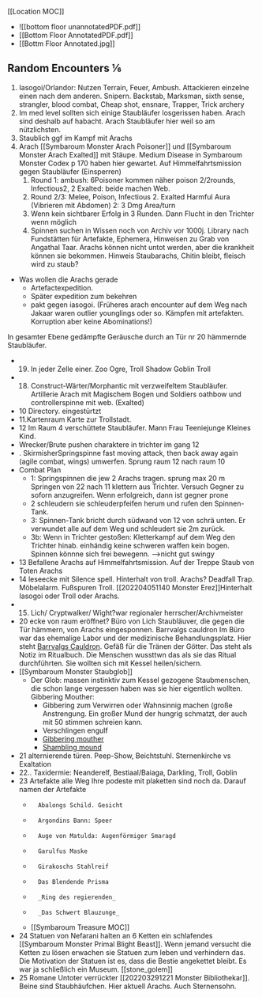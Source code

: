 [[Location MOC]]
- ![[bottom floor unannotatedPDF.pdf]]
- [[Bottom Floor AnnotatedPDF.pdf]]
- [[Bottm Floor Annotated.jpg]]


## Random Encounters ⅙
1.  Iasogoi/Orlandor: Nutzen Terrain, Feuer, Ambush. Attackieren einzelne einen nach dem anderen. Snipern. Backstab, Marksman, sixth sense, strangler, blood combat, Cheap shot, ensnare, Trapper, Trick archery
2.  Im med level sollten sich einige Staubläufer losgerissen haben. Arach sind deshalb auf habacht. Arach Staubläufer hier weil so am nützlichsten.
3.  Staublich ggf im Kampf mit Arachs
4.  Arach [[Symbaroum Monster Arach Poisoner]] und [[Symbaroum Monster Arach Exalted]] mit Stäupe. Medium Disease in Symbaroum Monster Codex p 170 haben hier gewartet. Auf Himmelfahrtsmission gegen Staubläufer (Einsperren)
	1.  Round 1: ambush:  6Poisoner kommen näher poison 2/2rounds, Infectious2, 2 Exalted: beide machen Web.
	2.  Round 2/3: Melee, Poison, Infectious 2. Exalted Harmful Aura (Vibrieren mit Abdomen) 2: 3 Dmg Area/turn
	3.  Wenn kein sichtbarer Erfolg in 3 Runden. Dann Flucht in den Trichter wenn möglich
	1.  Spinnen suchen in Wissen noch von Archiv vor 1000j. Library nach Fundstätten für Artefakte, Ephemera, Hinweisen zu Grab von Angathal Taar. Arachs können nicht untot werden, aber die krankheit können sie bekommen. Hinweis Staubarachs, Chitin bleibt, fleisch wird zu staub?
- Was wollen die Arachs gerade
	-  Artefactexpedition. 
	-  Später expedition zum bekehren 
	-  pakt gegen iasogoi. (Früheres arach encounter auf dem Weg nach Jakaar waren outlier younglings oder so. Kämpfen mit artefakten. Korruption aber keine Abominations!) 

In gesamter Ebene gedämpfte Geräusche durch an Tür nr 20 hämmernde Staubläufer.
-   19. In jeder Zelle einer. Zoo Ogre, Troll Shadow Goblin Troll
-   18. Construct-Wärter/Morphantic mit verzweifeltem Staubläufer. Artillerie Arach mit Magischem Bogen und Soldiers oathbow und controllerspinne  mit web.  (Exalted)
-   10 Directory. eingestürtzt
-   11.Kartenraum Karte zur Trollstadt.
-   12 Im Raum 4 verschüttete Staubläufer. Mann Frau Teeniejunge Kleines Kind.
-   Wrecker/Brute pushen charaktere in trichter im gang 12
-   . SkirmisherSpringspinne fast moving attack, then back away again (agile combat, wings) umwerfen. Sprung raum 12 nach raum 10
-   Combat Plan
	-   1: Springspinnen die jew 2 Arachs tragen. sprung max 20 m Springen von 22 nach 11 klettern aus Trichter. Versuch Gegner zu soforn anzugreifen. Wenn erfolgreich, dann ist gegner prone
	-   2 schleudern sie schleuderpfeifen herum und rufen den Spinnen-Tank.
	-   3: Spinnen-Tank bricht durch südwand von 12 von schrä unten. Er verwundet alle auf dem Weg und schleudert sie 2m zurück.
	-   3b: Wenn in Trichter gestoßen: Kletterkampf auf dem Weg den Trichter hinab. einhändig keine schweren waffen kein bogen. Spinnen könnne sich frei bewegenn. —>nicht gut swingy
-   13 Befallene Arachs auf Himmelfahrtsmission. Auf der Treppe Staub von Toten Arachs
-   14 leseecke mit Silence spell. Hinterhalt von troll. Arachs? Deadfall Trap. Möbelalarm. Fußspuren Troll. [[202204051140 Monster Erez]]Hinterhalt Iasogoi oder Troll oder Arachs.
-   15. Lich/ Cryptwalker/ Wight?war regionaler herrscher/Archivmeister
-   20 ecke von raum eröffnet? Büro von Lich Staubläuver, die gegen die Tür hämmern, von Arachs eingesponnen. Barrvalgs cauldron Im Büro war das ehemalige Labor und der medizinische Behandlungsplatz. Hier steht [Barrvalgs Cauldron](https://docs.google.com/spreadsheets/d/1UjN-QZ7ZdITxFSGPWmgbi8JtFpi1RM5aNuPz0vKRQUA/edit#gid=0&range=A6). Gefäß für die Tränen der Götter. Das steht als Notiz im Ritualbuch. Die Menschen wussttwn das als sie das Ritual durchführten. Sie wollten sich mit Kessel heilen/sichern.
-   [[Symbaroum Monster Staubglob]]
	-   Der Glob: massen instinktiv zum Kessel gezogene Staubmenschen, die schon lange vergessen haben was sie hier eigentlich wollten. Gibbering Mouther: 
		-   Gibbering zum Verwirren oder Wahnsinnig machen (große Anstrengung. Ein großer Mund der hungrig schmatzt, der auch mit 50 stimmen schreien kann.
		-   Verschlingen engulf
		-   [Gibbering mouther](https://www.dndbeyond.com/monsters/gibbering-mouther)
		-   [Shambling mound](https://www.dndbeyond.com/monsters/shambling-mound)
-   21 alternierende türen. Peep-Show, Beichtstuhl. Sternenkirche vs Exaltation
-   22.. Taxidermie: Neanderelf, Bestiaal/Baiaga, Darkling, Troll, Goblin
-   23 Artefakte alle Weg Ihre podeste mit plaketten sind noch da. Darauf namen der Artefakte
	-   	Abalongs Schild. Gesicht
	-   	Argondins Bann: Speer
	-   	Auge von Matulda: Augenförmiger Smaragd
	-   	Garulfus Maske
	-   	Girakoschs Stahlreif
	-   	Das Blendende Prisma
	-   	_Ring des regierenden_
	-   	_Das Schwert Blauzunge_
	-   [[Symbaroum Treasure MOC]]
-   24 Statuen von Nefarani halten an 6 Ketten ein schlafendes [[Symbaroum Monster Primal Blight Beast]]. Wenn jemand versucht die Ketten zu lösen erwachen sie Statuen zum leben und verhindern das. Die Motivation der Statuen ist es, dass die Bestie angekettet bleibt. Es war ja schließlich ein Museum. [[stone_golem]]
-   25 Romane Untoter verrückter [[202203291221 Monster Bibliothekar]]. Beine sind Staubhäufchen. Hier aktuell Arachs. Auch Sternensohn.
